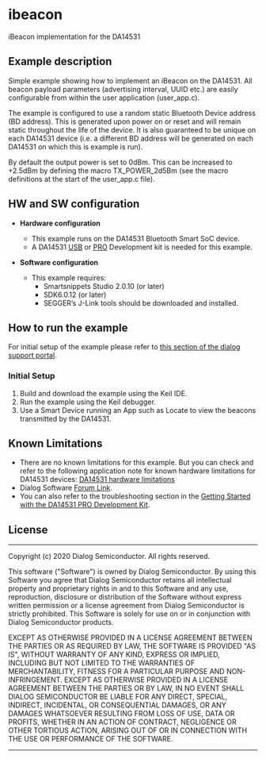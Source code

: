 # ibeacon

iBeacon implementation for the DA14531

## Example description

Simple example showing how to implement an iBeacon on the DA14531. All beacon payload
parameters (advertising interval, UUID etc.) are easily configurable from within the user
application (user_app.c).

The example is configured to use a random static Bluetooth Device address (BD address). This 
is generated upon power on or reset and will remain static throughout the life of the device. 
It is also guaranteed to be unique on each DA14531 device (i.e. a different BD address will be 
generated on each DA14531 on which this is example is run).

By default the output power is set to 0dBm. This can be increased to +2.5dBm by defining the
macro TX_POWER_2d5Bm (see the macro definitions at the start of the user_app.c file).
 	
## HW and SW configuration


* **Hardware configuration**

	- This example runs on the DA14531 Bluetooth Smart SoC device.
	- A DA14531 [USB](https://www.dialog-semiconductor.com/products/da14531-development-kit-usb) or [PRO](https://www.dialog-semiconductor.com/products/da14531-development-kit-pro) Development kit is needed for this example.
	
* **Software configuration**

	- This example requires:
        * Smartsnippets Studio 2.0.10 (or later)
        * SDK6.0.12 (or later)
		* SEGGER’s J-Link tools should be downloaded and installed.

## How to run the example

For initial setup of the example please refer to [this section of the dialog support portal](http://lpccs-docs.dialog-semiconductor.com/Software_Example_Setup/index.html).



### Initial Setup

1.  Build and download the example using the Keil IDE. 
2.  Run the example using the Keil debugger.
3.  Use a Smart Device running an App such as Locate to view the beacons transmitted by the DA14531.

## Known Limitations

- There are no known limitations for this example. But you can check and refer to the following 
  application note for known hardware limitations for DA14531 devices:
  [DA14531 hardware limitations](https://www.dialog-semiconductor.com/sites/default/files/da14531_errata_1v0.pdf)
- Dialog Software [Forum Link](https://support.dialog-semiconductor.com/forums/dialog-smartbond-bluetooth-low-energy-%E2%80%93-software "Forum Link").
- You can also refer to the troubleshooting section in the [Getting Started with the DA14531 PRO Development Kit](http://lpccs-docs.dialog-semiconductor.com/UM-B-117-DA14531-Getting-Started-With-The-Pro-Development-Kit/index.html).


## License


**************************************************************************************

 Copyright (c) 2020 Dialog Semiconductor. All rights reserved.

 This software ("Software") is owned by Dialog Semiconductor. By using this Software
 you agree that Dialog Semiconductor retains all intellectual property and proprietary
 rights in and to this Software and any use, reproduction, disclosure or distribution
 of the Software without express written permission or a license agreement from Dialog
 Semiconductor is strictly prohibited. This Software is solely for use on or in
 conjunction with Dialog Semiconductor products.

 EXCEPT AS OTHERWISE PROVIDED IN A LICENSE AGREEMENT BETWEEN THE PARTIES OR AS
 REQUIRED BY LAW, THE SOFTWARE IS PROVIDED "AS IS", WITHOUT WARRANTY OF ANY KIND,
 EXPRESS OR IMPLIED, INCLUDING BUT NOT LIMITED TO THE WARRANTIES OF MERCHANTABILITY,
 FITNESS FOR A PARTICULAR PURPOSE AND NON-INFRINGEMENT. EXCEPT AS OTHERWISE PROVIDED
 IN A LICENSE AGREEMENT BETWEEN THE PARTIES OR BY LAW, IN NO EVENT SHALL DIALOG
 SEMICONDUCTOR BE LIABLE FOR ANY DIRECT, SPECIAL, INDIRECT, INCIDENTAL, OR
 CONSEQUENTIAL DAMAGES, OR ANY DAMAGES WHATSOEVER RESULTING FROM LOSS OF USE, DATA OR
 PROFITS, WHETHER IN AN ACTION OF CONTRACT, NEGLIGENCE OR OTHER TORTIOUS ACTION,
 ARISING OUT OF OR IN CONNECTION WITH THE USE OR PERFORMANCE OF THE SOFTWARE.

**************************************************************************************
